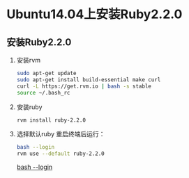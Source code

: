 # Ubuntu14.04上安装Ruby2.2.0

## 安装Ruby2.2.0
1. 安装rvm

    ```bash
    sudo apt-get update
    sudo apt-get install build-essential make curl
    curl -L https://get.rvm.io | bash -s stable
    source ~/.bash_rc
    ```

2. 安装ruby

    ```bash
    rvm install ruby-2.2.0
    ```

3. 选择默认ruby
    重启终端后运行：
    ```bash
    bash --login
    rvm use --default ruby-2.2.0
    ```
    [bash --login](https://ruby-china.org/topics/3705)
